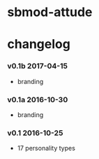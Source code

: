 # sbmod-attude
# changelog

### v0.1b 2017-04-15
* branding

### v0.1a 2016-10-30
+ branding

### v0.1 2016-10-25
+ 17 personality types
